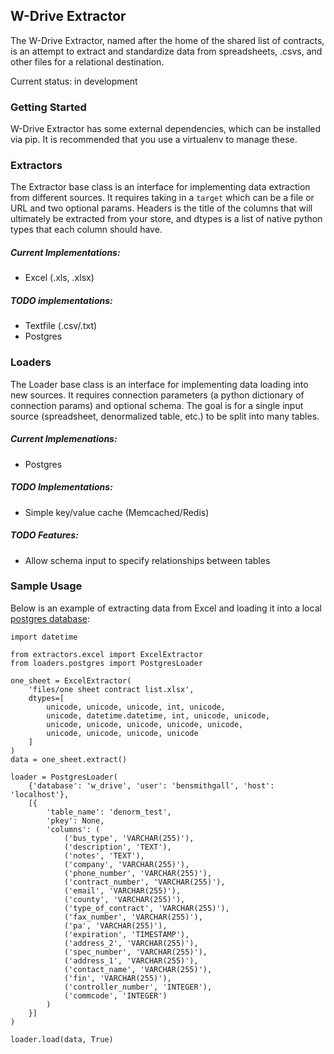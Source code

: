 ## W-Drive Extractor

The W-Drive Extractor, named after the home of the shared list of contracts, is an attempt to extract and standardize data from spreadsheets, .csvs, and other files for a relational destination.

Current status: in development

### Getting Started

W-Drive Extractor has some external dependencies, which can be installed via pip. It is recommended that you use a virtualenv to manage these.

### Extractors

The Extractor base class is an interface for implementing data extraction from different sources. It requires taking in a `target` which can be a file or URL and two optional params. Headers is the title of the columns that will ultimately be extracted from your store, and dtypes is a list of native python types that each column should have.

##### Current Implementations:

+ Excel (.xls, .xlsx)

##### TODO implementations:

+ Textfile (.csv/.txt)
+ Postgres

### Loaders

The Loader base class is an interface for implementing data loading into new sources. It requires connection parameters (a python dictionary of connection params) and optional schema. The goal is for a single input source (spreadsheet, denormalized table, etc.) to be split into many tables.

##### Current Implemenations:

+ Postgres

##### TODO Implementations:

+ Simple key/value cache (Memcached/Redis)

##### TODO Features:

+ Allow schema input to specify relationships between tables

### Sample Usage

Below is an example of extracting data from Excel and loading it into a local [postgres database](http://postgresapp.com/):

    import datetime

    from extractors.excel import ExcelExtractor
    from loaders.postgres import PostgresLoader

    one_sheet = ExcelExtractor(
        'files/one sheet contract list.xlsx',
        dtypes=[
            unicode, unicode, unicode, int, unicode,
            unicode, datetime.datetime, int, unicode, unicode,
            unicode, unicode, unicode, unicode, unicode,
            unicode, unicode, unicode, unicode
        ]
    )
    data = one_sheet.extract()

    loader = PostgresLoader(
        {'database': 'w_drive', 'user': 'bensmithgall', 'host': 'localhost'},
        [{
            'table_name': 'denorm_test',
            'pkey': None,
            'columns': (
                ('bus_type', 'VARCHAR(255)'),
                ('description', 'TEXT'),
                ('notes', 'TEXT'),
                ('company', 'VARCHAR(255)'),
                ('phone_number', 'VARCHAR(255)'),
                ('contract_number', 'VARCHAR(255)'),
                ('email', 'VARCHAR(255)'),
                ('county', 'VARCHAR(255)'),
                ('type_of_contract', 'VARCHAR(255)'),
                ('fax_number', 'VARCHAR(255)'),
                ('pa', 'VARCHAR(255)'),
                ('expiration', 'TIMESTAMP'),
                ('address_2', 'VARCHAR(255)'),
                ('spec_number', 'VARCHAR(255)'),
                ('address_1', 'VARCHAR(255)'),
                ('contact_name', 'VARCHAR(255)'),
                ('fin', 'VARCHAR(255)'),
                ('controller_number', 'INTEGER'),
                ('commcode', 'INTEGER')
            )
        }]
    )

    loader.load(data, True)
